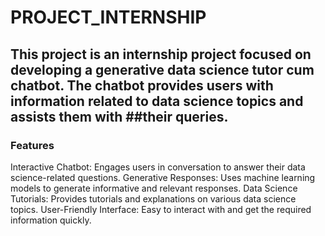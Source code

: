 # PROJECT_INTERNSHIP
## This project is an internship project focused on developing a generative data science tutor cum chatbot. The chatbot provides users with information related to data science topics and assists them with ##their queries.

### Features
Interactive Chatbot: Engages users in conversation to answer their data science-related questions.
Generative Responses: Uses machine learning models to generate informative and relevant responses.
Data Science Tutorials: Provides tutorials and explanations on various data science topics.
User-Friendly Interface: Easy to interact with and get the required information quickly.
